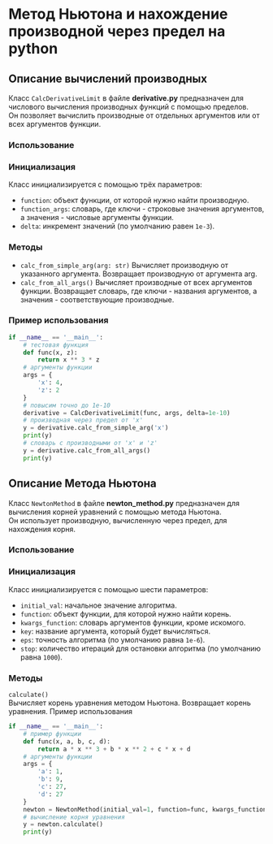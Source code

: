# Метод Ньютона и нахождение производной через предел на **python**
## Описание вычислений производных
Класс `CalcDerivativeLimit` в файле **derivative.py** предназначен для числового вычисления производных функций с помощью пределов.\
Он позволяет вычислить производные от отдельных аргументов или от всех аргументов функции.
### Использование
### Инициализация
Класс инициализируется с помощью трёх параметров:
* `function`: объект функции, от которой нужно найти производную.
* `function_args`: словарь, где ключи - строковые значения аргументов, а значения - числовые аргументы функции.
* `delta`: инкремент значений (по умолчанию равен `1e-3`).
### Методы
* `calc_from_simple_arg(arg: str)`
Вычисляет производную от указанного аргумента. Возвращает производную от аргумента arg.
* `calc_from_all_args()`
Вычисляет производные от всех аргументов функции. Возвращает словарь, где ключи - названия аргументов, а значения - соответствующие производные.
### Пример использования
```python
if __name__ == '__main__':
    # тестовая функция
    def func(x, z):
        return x ** 3 * z
    # аргументы функции
    args = {
        'x': 4,
        'z': 2
    }
    # повысим точно до 1e-10
    derivative = CalcDerivativeLimit(func, args, delta=1e-10)
    # производная через предел от 'x'
    y = derivative.calc_from_simple_arg('x')
    print(y)
    # словарь с производными от 'x' и 'z'
    y = derivative.calc_from_all_args()
    print(y)
```
## Описание Метода Ньютона
Класс `NewtonMethod` в файле **newton_method.py** предназначен для вычисления корней уравнений с помощью метода Ньютона.\
Он использует производную, вычисленную через предел, для нахождения корня.
### Использование
### Инициализация
Класс инициализируется с помощью шести параметров:
* `initial_val`: начальное значение алгоритма.
* `function`: объект функции, для которой нужно найти корень.
* `kwargs_function`: словарь аргументов функции, кроме искомого.
* `key`: название аргумента, который будет вычисляться.
* `eps`: точность алгоритма (по умолчанию равна `1e-6`).
* `stop`: количество итераций для остановки алгоритма (по умолчанию равна `1000`).
### Методы
`calculate()` \
Вычисляет корень уравнения методом Ньютона. Возвращает корень уравнения.
Пример использования
```python
if __name__ == '__main__':
    # пример функции
    def func(x, a, b, c, d):
        return a * x ** 3 + b * x ** 2 + c * x + d
    # аргументы функции
    args = {
        'a': 1,
        'b': 9,
        'c': 27,
        'd': 27
    }
    newton = NewtonMethod(initial_val=1, function=func, kwargs_function=args, key='x')
    # вычисление корня уравнения
    y = newton.calculate()
    print(y)
```